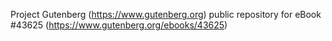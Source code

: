 Project Gutenberg (https://www.gutenberg.org) public repository for eBook #43625 (https://www.gutenberg.org/ebooks/43625)

